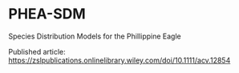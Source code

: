 # PHEA-SDM
Species Distribution Models for the Phillippine Eagle

Published article: https://zslpublications.onlinelibrary.wiley.com/doi/10.1111/acv.12854
